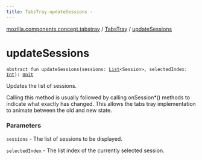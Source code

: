 ```yaml
---
title: TabsTray.updateSessions - 
---
```


[mozilla.components.concept.tabstray](../index.html) / [TabsTray](index.html) / [updateSessions](./update-sessions.html)

# updateSessions

`abstract fun updateSessions(sessions: `[`List`](https://kotlinlang.org/api/latest/jvm/stdlib/kotlin.collections/-list/index.html)`<Session>, selectedIndex: `[`Int`](https://kotlinlang.org/api/latest/jvm/stdlib/kotlin/-int/index.html)`): `[`Unit`](https://kotlinlang.org/api/latest/jvm/stdlib/kotlin/-unit/index.html)

Updates the list of sessions.

Calling this method is usually followed by calling onSession*() methods to indicate what
exactly has changed. This allows the tabs tray implementation to animate between the old and
new state.

### Parameters

`sessions` - The list of sessions to be displayed.

`selectedIndex` - The list index of the currently selected session.